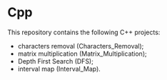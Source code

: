 # Cpp
This repository contains the following C++ projects:
- characters removal (Characters_Removal);
- matrix multiplication (Matrix_Multiplication);
- Depth First Search (DFS);
- interval map (Interval_Map).
